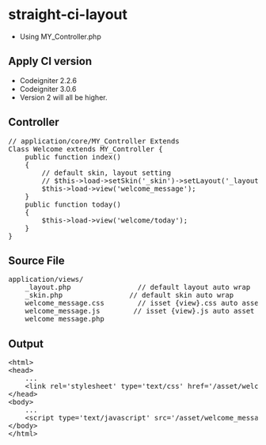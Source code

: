 # straight-ci-layout #
- Using MY_Controller.php

## Apply CI version ##
- Codeigniter 2.2.6
- Codeigniter 3.0.6
- Version 2 will all be higher.

## Controller ##
<pre>
// application/core/MY_Controller Extends
Class Welcome extends MY_Controller {
    public function index()
    {
        // default skin, layout setting
        // $this->load->setSkin('_skin')->setLayout('_layout');
        $this->load->view('welcome_message');
    }
    public function today()
    {
        $this->load->view('welcome/today');
    }
}
</pre>

## Source File ##

<pre>
application/views/
    _layout.php                // default layout auto wrap
    _skin.php                // default skin auto wrap
    welcome_message.css        // isset {view}.css auto asset
    welcome_message.js        // isset {view}.js auto asset
    welcome_message.php
</pre>

## Output ##

<pre>
&lt;html>
&lt;head>
    ...
    &lt;link rel='stylesheet' type='text/css' href='/asset/welcome_message.css?_=b7ea82de66456fa21a534be873010e57' />
&lt;/head>
&lt;body>
    ...
    &lt;script type='text/javascript' src='/asset/welcome_message.js?_=0adebfced0f5c2cfece1dbcbaaaa53b0'>&lt;/script>
&lt;/body>
&lt;/html>
</pre>